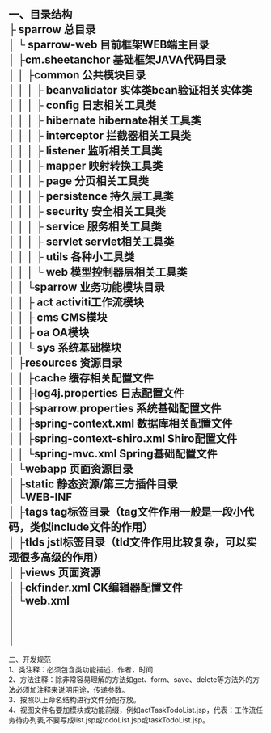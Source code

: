 一、目录结构</br>
 ├ sparrow	                       总目录</br>
 │ └ sparrow-web	               目前框架WEB端主目录</br>
 │   ├cm.sheetanchor             基础框架JAVA代码目录</br>
 │   │ ├common                  公共模块目录</br>
 │   │ │ ├ beanvalidator       实体类bean验证相关实体类</br>
 │   │ │ ├ config              日志相关工具类</br>
 │   │ │ ├ hibernate           hibernate相关工具类</br>
 │   │ │ ├ interceptor         拦截器相关工具类</br>
 │   │ │ ├ listener            监听相关工具类</br>
 │   │ │ ├ mapper              映射转换工具类</br>
 │   │ │ ├ page                分页相关工具类</br>
 │   │ │ ├ persistence         持久层工具类</br>
 │   │ │ ├ security            安全相关工具类</br>
 │   │ │ ├ service             服务相关工具类</br>
 │   │ │ ├ servlet             servlet相关工具类</br>
 │   │ │ ├ utils               各种小工具类</br>
 │   │ │ └ web                 模型控制器层相关工具类</br>
 │   │ └sparrow                 业务功能模块目录</br>
 │   │     ├ act                activiti工作流模块</br>
 │   │     ├ cms                CMS模块</br>
 │   │     ├ oa                 OA模块</br>
 │   │     └ sys                  系统基础模块</br>
 │   ├resources                    资源目录</br>
 │   │  ├cache                    缓存相关配置文件</br>
 │   │  ├log4j.properties         日志配置文件</br>
 │   │  ├sparrow.properties       系统基础配置文件</br>
 │   │  ├spring-context.xml       数据库相关配置文件</br>
 │   │  ├spring-context-shiro.xml Shiro配置文件</br>
 │   │  └spring-mvc.xml           Spring基础配置文件</br>
 │   └webapp                    页面资源目录</br>
 │       ├static                静态资源/第三方插件目录</br>
 │       └WEB-INF</br>
 │          ├tags               tag标签目录（tag文件作用一般是一段小代码，类似include文件的作用）</br>
 │          ├tlds               jstl标签目录（tld文件作用比较复杂，可以实现很多高级的作用）</br>
 │          ├views              页面资源</br>
 │          ├ckfinder.xml       CK编辑器配置文件</br>
 │          └web.xml</br>
 │</br>
 │</br>
 │</br>
------------------------------------------------------------------------------------------------------------------------
 二、开发规范</br>
 1、类注释：必须包含类功能描述，作者，时间</br>
 2、方法注释：除非常容易理解的方法如get、form、save、delete等方法外的方法必须加注释来说明用途，传递参数。</br>
 3、按照以上命名结构进行文件分配存放。</br>
 4、视图文件名要加模块或功能前缀，例如actTaskTodoList.jsp，代表：工作流任务待办列表,不要写成list.jsp或todoList.jsp或taskTodoList.jsp。